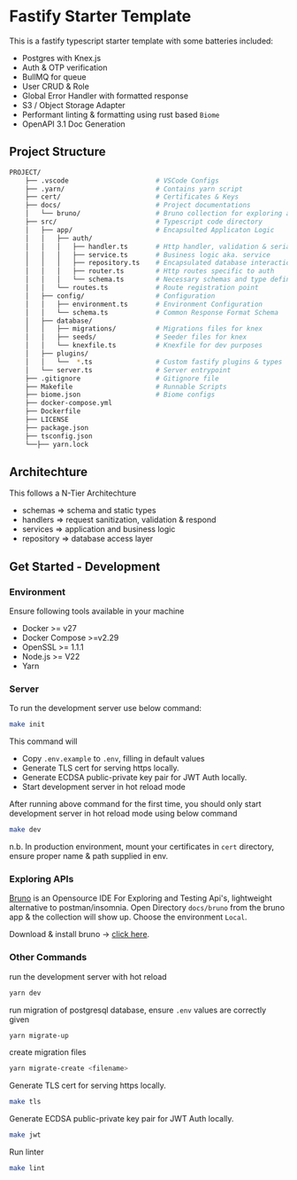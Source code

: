 # Fastify Starter Template

This is a fastify typescript starter template with some batteries included:

- Postgres with Knex.js
- Auth & OTP verification
- BullMQ for queue
- User CRUD & Role
- Global Error Handler with formatted response
- S3 / Object Storage Adapter
- Performant linting & formatting using rust based `Biome`
- OpenAPI 3.1 Doc Generation

## Project Structure

```sh
PROJECT/
    ├── .vscode                      # VSCode Configs
    ├── .yarn/                       # Contains yarn script
    ├── cert/                        # Certificates & Keys
    ├── docs/                        # Project documentations
    │   └── bruno/                   # Bruno collection for exploring api
    ├── src/                         # Typescript code directory
    │   ├── app/                     # Encapsulted Applicaton Logic
    │   │   ├── auth/
    │   │   │   ├── handler.ts       # Http handler, validation & serialization
    │   │   │   ├── service.ts       # Business logic aka. service
    │   │   │   ├── repository.ts    # Encapsulated database interactions
    │   │   │   ├── router.ts        # Http routes specific to auth
    │   │   │   └── schema.ts        # Necessary schemas and type definitions
    │   │   └── routes.ts            # Route registration point
    │   ├── config/                  # Configuration
    │   │   ├── environment.ts       # Environment Configuration
    │   │   └── schema.ts            # Common Response Format Schema
    │   ├── database/
    │   │   ├── migrations/          # Migrations files for knex
    │   │   ├── seeds/               # Seeder files for knex
    │   │   └── knexfile.ts          # Knexfile for dev purposes
    │   ├── plugins/
    │   │   └──  *.ts                # Custom fastify plugins & types
    │   └── server.ts                # Server entrypoint
    ├── .gitignore                   # Gitignore file
    ├── Makefile                     # Runnable Scripts
    ├── biome.json                   # Biome configs
    ├── docker-compose.yml           
    ├── Dockerfile                   
    ├── LICENSE                   
    ├── package.json                 
    ├── tsconfig.json
    └──├── yarn.lock
```

## Architechture
This follows a N-Tier Architechture

- schemas => schema and static types
- handlers => request sanitization, validation & respond
- services => application and business logic
- repository => database access layer

## Get Started - Development

### Environment

Ensure following tools available in your machine

-   Docker >= v27
-   Docker Compose >=v2.29
-   OpenSSL >= 1.1.1
-   Node.js >= V22
-   Yarn

### Server

To run the development server use below command:

```sh
make init
```

This command will

-   Copy `.env.example` to `.env`, filling in default values
-   Generate TLS cert for serving https locally.
-   Generate ECDSA public-private key pair for JWT Auth locally.
-   Start development server in hot reload mode

After running above command for the first time, you should only start development server in hot reload mode using below command

```sh
make dev
```

n.b. In production environment, mount your certificates in `cert` directory, ensure proper name & path supplied in env.

### Exploring APIs

[Bruno](https://github.com/usebruno/bruno) is an Opensource IDE For Exploring and Testing Api's, lightweight alternative to postman/insomnia. Open Directory `docs/bruno` from the bruno app & the collection will show up. Choose the environment `Local`.

Download & install bruno -> [click here](https://www.usebruno.com/downloads).

### Other Commands

run the development server with hot reload

```sh
yarn dev
```

run migration of postgresql database, ensure `.env` values are correctly given

```sh
yarn migrate-up
```

create migration files

```sh
yarn migrate-create <filename>
```

Generate TLS cert for serving https locally.

```sh
make tls
```

Generate ECDSA public-private key pair for JWT Auth locally.

```sh
make jwt
```

Run linter

```sh
make lint
```